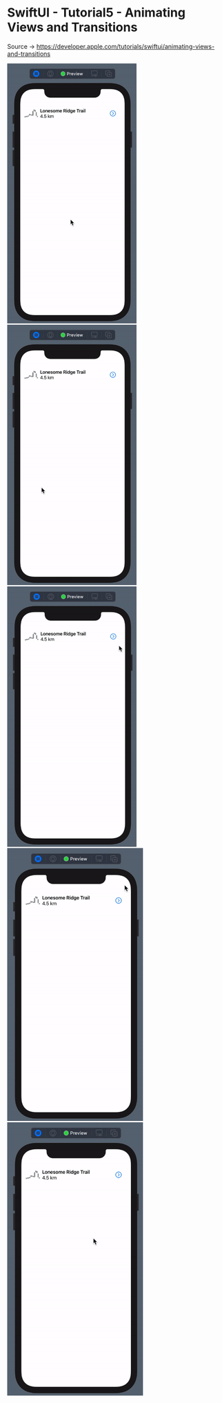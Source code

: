 # SwiftUI - Tutorial5 - Animating Views and Transitions
Source -> https://developer.apple.com/tutorials/swiftui/animating-views-and-transitions

<p float="left">
  <img src="https://github.com/harunozdemir/SwiftUI-Tutorials/blob/main/Tutorial5-AnimatingViewsAndTransitions/Landmarks/Images/1.gif" width="300">
  <img src="https://github.com/harunozdemir/SwiftUI-Tutorials/blob/main/Tutorial5-AnimatingViewsAndTransitions/Landmarks/Images/2.gif" width="300">
  <img src="https://github.com/harunozdemir/SwiftUI-Tutorials/blob/main/Tutorial5-AnimatingViewsAndTransitions/Landmarks/Images/3.gif" width="300">
  <img src="https://github.com/harunozdemir/SwiftUI-Tutorials/blob/main/Tutorial5-AnimatingViewsAndTransitions/Landmarks/Images/4.gif" width="315">
  <img src="https://github.com/harunozdemir/SwiftUI-Tutorials/blob/main/Tutorial5-AnimatingViewsAndTransitions/Landmarks/Images/5.gif" width="315">
</p>
